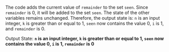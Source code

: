 The code adds the current value of `remainder` to the set `seen`. Since `remainder` is 0, it will be added to the set `seen`. The state of the other variables remains unchanged. Therefore, the output state is: `n` is an input integer, `k` is greater than or equal to 1, `seen` now contains the value 0, `i` is 1, and `remainder` is 0.

Output State: **`n` is an input integer, `k` is greater than or equal to 1, `seen` now contains the value 0, `i` is 1, `remainder` is 0**